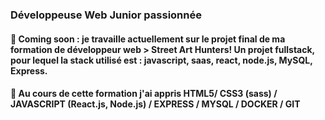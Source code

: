 ### Développeuse Web Junior passionnée 
#### 🔭 Coming soon : je travaille actuellement sur le projet final de ma formation de développeur web > Street Art Hunters! Un projet fullstack, pour lequel la stack utilisé est : javascript, saas, react, node.js, MySQL, Express.
#### 🌱 Au cours de cette formation j'ai appris HTML5/ CSS3 (sass) / JAVASCRIPT (React.js, Node.js) / EXPRESS / MYSQL / DOCKER / GIT 


<!--
**LeslieCore34/LeslieCore34** is a ✨ _special_ ✨ repository because its `README.md` (this file) appears on your GitHub profile.

Here are some ideas to get you started:


- 🌱 I’m currently learning ...
- 👯 I’m looking to collaborate on ...
- 🤔 I’m looking for help with ...
- 💬 Ask me about ...
- 📫 How to reach me: ...
- 😄 Pronouns: ...
- ⚡ Fun fact: ...
-->
